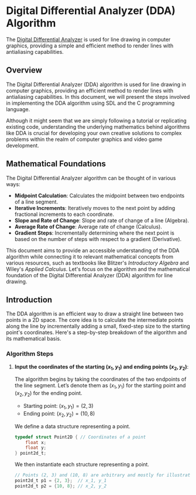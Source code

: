# Digital Differential Analyzer (DDA) Algorithm

The [Digital Differential Analyzer](https://en.wikipedia.org/wiki/Digital_differential_analyser) is used for line drawing in computer graphics, providing a simple and efficient method to render lines with antialiasing capabilities.

## Overview

The Digital Differential Analyzer (DDA) algorithm is used for line drawing in computer graphics, providing an efficient method to render lines with antialiasing capabilities. In this document, we will present the steps involved in implementing the DDA algorithm using SDL and the C programming language.

Although it might seem that we are simply following a tutorial or replicating existing code, understanding the underlying mathematics behind algorithms like DDA is crucial for developing your own creative solutions to complex problems within the realm of computer graphics and video game development.

## Mathematical Foundations

The Digital Differential Analyzer algorithm can be thought of in various ways:

- **Midpoint Calculation**: Calculates the midpoint between two endpoints of a line segment.
- **Iterative Increments**: Iteratively moves to the next point by adding fractional increments to each coordinate.
- **Slope and Rate of Change**: Slope and rate of change of a line (Algebra).
- **Average Rate of Change**: Average rate of change (Calculus).
- **Gradient Steps**: Incrementally determining where the next point is based on the number of steps with respect to a gradient (Derivative).

This document aims to provide an accessible understanding of the DDA algorithm while connecting it to relevant mathematical concepts from various resources, such as textbooks like Blitzer's *Introductory Algebra* and Wiley's *Applied Calculus*.
Let's focus on the algorithm and the mathematical foundation of the Digital Differential Analyzer (DDA) algorithm for line drawing. 

## Introduction

The DDA algorithm is an efficient way to draw a straight line between two points in a 2D space. The core idea is to calculate the intermediate points along the line by incrementally adding a small, fixed-step size to the starting point's coordinates. Here's a step-by-step breakdown of the algorithm and its mathematical basis.

### Algorithm Steps

1. **Input the coordinates of the starting $(x_1, y_1)$ and ending points $(x_2, y_2)$**:

   The algorithm begins by taking the coordinates of the two endpoints of the line segment. Let’s denote them as $(x_1, y_1)$ for the starting point and $(x_2, y_2)$ for the ending point.

    - Starting point: $(x_1, y_1) = (2, 3)$
    - Ending point: $(x_2, y_2) = (10, 8)$

    We define a data structure representing a point.

    ```c
    typedef struct Point2D { // Coordinates of a point
        float x;
        float y;
    } point2d_t;
    ```

    We then instantiate each structure representing a point.

    ```c
    // Points (2, 3) and (10, 8) are arbitrary and mostly for illustrative purposes
    point2d_t p1 = {2, 3};  // x_1, y_1
    point2d_t p2 = {10, 8}; // x_2, y_2
    ```
